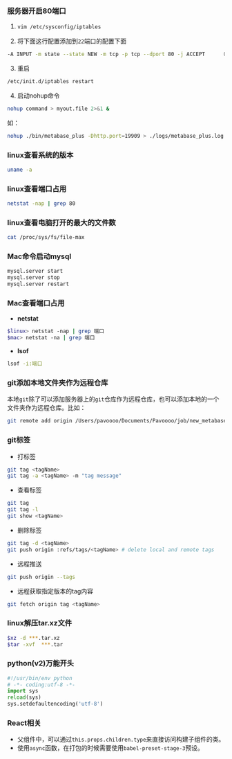 ### 服务器开启80端口

1. ```bash
   vim /etc/sysconfig/iptables
   ```

2. 将下面这行配置添加到`22`端口的配置下面

```bash
-A INPUT -m state --state NEW -m tcp -p tcp --dport 80 -j ACCEPT     （允许80端口）
```

3. 重启

```bash
/etc/init.d/iptables restart
```

4. 启动nohup命令

```bash
nohup command > myout.file 2>&1 &
```

如：

```bash
nohup ./bin/metabase_plus -Dhttp.port=19909 > ./logs/metabase_plus.log 2>&1 &
```

### linux查看系统的版本

```bash
uname -a
```

### linux查看端口占用

```bash
netstat -nap | grep 80
```

### linux查看电脑打开的最大的文件数

```bash
cat /proc/sys/fs/file-max
```

### Mac命令启动mysql

```bash
mysql.server start
mysql.server stop
mysql.server restart
```

### Mac查看端口占用

- **netstat**

```bash
$linux> netstat -nap | grep 端口
$mac> netstat -na | grep 端口
```

- **lsof**

```bash
lsof -i:端口
```

### git添加本地文件夹作为远程仓库

本地`git`除了可以添加服务器上的`git`仓库作为远程仓库，也可以添加本地的一个文件夹作为远程仓库。比如：

```bash
git remote add origin /Users/pavoooo/Documents/Pavoooo/job/new_metabase/.git
```

### git标签

- 打标签

```bash
git tag <tagName>
git tag -a <tagName> -m "tag message"
```

- 查看标签

```bash
git tag 
git tag -l
git show <tagName>
```
- 删除标签

```bash
git tag -d <tagName>
git push origin :refs/tags/<tagName> # delete local and remote tags
```

- 远程推送

```bash
git push origin --tags
```

- 远程获取指定版本的tag内容

```bash
git fetch origin tag <tagName>
```

### linux解压tar.xz文件

```bash
$xz -d ***.tar.xz
$tar -xvf  ***.tar
```

### python(v2)万能开头

```python
#!/usr/bin/env python
# -*- coding:utf-8 -*-
import sys
reload(sys)
sys.setdefaultencoding('utf-8')
```

### React相关

- 父组件中，可以通过`this.props.children.type`来直接访问构建子组件的类。
- 使用`async`函数，在打包的时候需要使用`babel-preset-stage-3`预设。